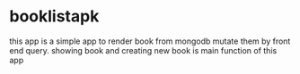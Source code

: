 # booklistapk
this app is a simple app to render book from mongodb 
mutate them by front end query.
showing book and creating new book is main function of this app 
